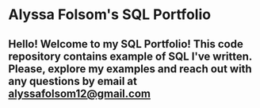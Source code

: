 # Alyssa Folsom's SQL Portfolio

## Hello! Welcome to my SQL Portfolio!  This code repository contains example of SQL I've written.  Please, explore my examples and reach out with any questions by email at alyssafolsom12@gmail.com

